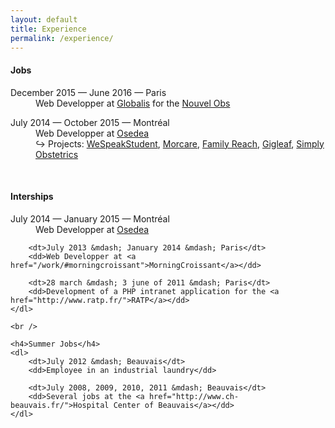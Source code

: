 ```yaml
---
layout: default
title: Experience
permalink: /experience/
---
```


<div id="page-experience">
    <h4>Jobs</h4>
    <dl>
        <dt>December 2015 &mdash; June 2016 &mdash; Paris</dt>
        <dd>Web Developper at <a href="https://www.globalis-ms.com/">Globalis</a> for the <a href="/work/#nouvelobs">Nouvel Obs</a></dd>
    </dl>
    <dl>
        <dt>July 2014 &mdash; October 2015 &mdash; Montréal</dt>
        <dd>
            Web Developper at <a href="http://osedea.com/">Osedea</a><br />
            &#8618; Projects: <a href="/work/#wespeakstudent">WeSpeakStudent</a>, <a href="/work/#morcare">Morcare</a>, <a href="/work/#family-reach">Family Reach</a>, <a href="/work/#gigleaf">Gigleaf</a>, <a href="/work/#simply-obstetrics">Simply Obstetrics</a>
        </dd>
    </dl>
    <br />
    <h4>Interships</h4>
    <dl>
        <dt>July 2014 &mdash; January 2015 &mdash; Montréal</dt>
        <dd>Web Developper at <a href="http://osedea.com/">Osedea</a></dd>

        <dt>July 2013 &mdash; January 2014 &mdash; Paris</dt>
        <dd>Web Developper at <a href="/work/#morningcroissant">MorningCroissant</a></dd>

        <dt>28 march &mdash; 3 june of 2011 &mdash; Paris</dt>
        <dd>Development of a PHP intranet application for the <a href="http://www.ratp.fr/">RATP</a></dd>
    </dl>

    <br />

    <h4>Summer Jobs</h4>
    <dl>
        <dt>July 2012 &mdash; Beauvais</dt>
        <dd>Employee in an industrial laundry</dd>

        <dt>July 2008, 2009, 2010, 2011 &mdash; Beauvais</dt>
        <dd>Several jobs at the <a href="http://www.ch-beauvais.fr/">Hospital Center of Beauvais</a></dd>
    </dl>
</div>
